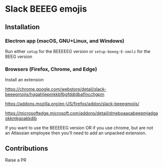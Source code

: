 # Slack BEEEG emojis
## Installation
### Electron app (macOS, GNU+Linux, and Windows)
Run either `setup` for the BEEEEEG version or `setup-beeeg-E-smolz` for the BEEG version
### Browsers (Firefox, Chrome, and Edge)
Install an extension

https://chrome.google.com/webstore/detail/slack-beeegmojis/hggahljepmkkbfbgfddldbaflncchgpm

https://addons.mozilla.org/en-US/firefox/addon/slack-beeegmojis/

https://microsoftedge.microsoft.com/addons/detail/dmeboaaoabeepmjadgaokkmkgoakkdib

If you want to use the BEEEEEG version OR if you use chrome, but are not an Atlassian employee then you'll need to add an unpacked extension.
## Contributions
Raise a PR
